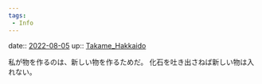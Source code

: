 ```yaml
---
tags:
 - Info
---
```


date:: [2022-08-05](../Daily_Note/2022-08-05.md)
up:: [Takame_Hakkaido](../Bar/Novel/Nacaria/Takame_Hakkaido.md)

私が物を作るのは、新しい物を作るためだ。
化石を吐き出さねば新しい物は入れない。
